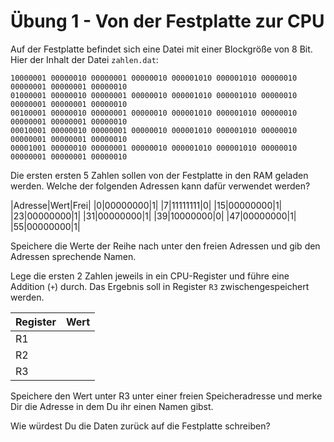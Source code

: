 # Übung 1 - Von der Festplatte zur CPU

Auf der Festplatte befindet sich eine Datei mit einer Blockgröße von 8 Bit. Hier der Inhalt der Datei `zahlen.dat`:


```
10000001 00000010 00000001 00000010 000001010 000001010 00000010 00000001 00000001 00000010
01000001 00000010 00000001 00000010 000001010 000001010 00000010 00000001 00000001 00000010
00100001 00000010 00000001 00000010 000001010 000001010 00000010 00000001 00000001 00000010
00010001 00000010 00000001 00000010 000001010 000001010 00000010 00000001 00000001 00000010
00001001 00000010 00000001 00000010 000001010 000001010 00000010 00000001 00000001 00000010
```

Die ersten ersten 5 Zahlen sollen von der Festplatte in den RAM geladen werden. Welche der folgenden Adressen kann dafür verwendet werden?

|Adresse|Wert|Frei|
|0|00000000|1|
|7|11111111|0|
|15|00000000|1|
|23|00000000|1|
|31|00000000|1|
|39|10000000|0|
|47|00000000|1|
|55|00000000|1|

Speichere die Werte der Reihe nach unter den freien Adressen und gib den Adressen sprechende Namen.


Lege die ersten 2 Zahlen jeweils in ein CPU-Register und führe eine Addition (`+`) durch. Das Ergebnis soll in Register `R3` zwischengespeichert werden.

|Register|Wert|
|--------|----|
|R1||
|R2||
|R3||

Speichere den Wert unter R3 unter einer freien Speicheradresse und merke Dir die Adresse in dem Du ihr einen Namen gibst.

Wie würdest Du die Daten zurück auf die Festplatte schreiben?